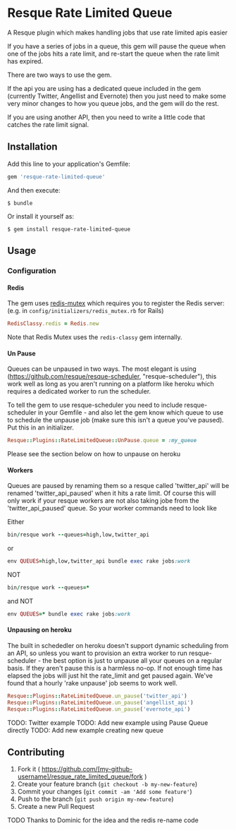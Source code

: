 # Resque Rate Limited Queue

A Resque plugin which makes handling jobs that use rate limited apis easier

If you have a series of jobs in a queue, this gem will pause the queue when one of the jobs hits a rate limit, and re-start the queue when the rate limit has expired.

There are two ways to use the gem.

If the api you are using has a dedicated queue included in the gem (currently Twitter, Angellist and Evernote) then you just need to make some very minor changes to how you queue jobs, and the gem will do the rest.

If you are using another API, then you need to write a little code that catches the rate limit signal.

## Installation

Add this line to your application's Gemfile:

```ruby
gem 'resque-rate-limited-queue'
```

And then execute:

    $ bundle

Or install it yourself as:

    $ gem install resque-rate-limited-queue

## Usage

### Configuration
#### Redis
The gem uses [redis-mutex](https://github.com/kenn/redis-mutex ) which requires you to register the Redis server: (e.g. in `config/initializers/redis_mutex.rb` for Rails)

```ruby
RedisClassy.redis = Redis.new
```
Note that Redis Mutex uses the `redis-classy` gem internally.

#### Un Pause
Queues can be unpaused in two ways. 
The most elegant is using (https://github.com/resque/resque-scheduler, "resque-scheduler"), this work well as long as you aren't running on a platform like heroku which requires a dedicated worker to run the scheduler.

To tell the gem to use resque-scheduler you need to include resque-scheduler in your Gemfile - and also let the gem know which queue to use to schedule the unpause job (make sure this isn't a queue you've paused). Put this in an initializer.

```ruby
Resque::Plugins::RateLimitedQueue::UnPause.queue = :my_queue
```

Please see the section below on how to unpause on heroku

#### Workers
Queues are paused by renaming them so a resque called 'twitter\_api' will be renamed 'twitter\_api\_paused' when it hits a rate limit. Of course this will only work if your resque workers are not also taking jobe from the 'twitter\_api\_paused' queue. So your worker commands need to look like

Either
```ruby
bin/resque work --queues=high,low,twitter_api
```
or
```ruby
env QUEUES=high,low,twitter_api bundle exec rake jobs:work
```

NOT
```ruby
bin/resque work --queues=*
```
and NOT
```ruby
env QUEUES=* bundle exec rake jobs:work
```

#### Unpausing on heroku
The built in schededler on heroku doesn't support dynamic scheduling from an API, so unless you want to provision an extra worker to run resque-scheduler - the best option is just to unpause all your queues on a regular basis. If they aren't pause this is a harmless no-op. If not enough time has elapsed the jobs will just hit the rate_limit and get paused again. We've found that a hourly 'rake unpause' job seems to work well.

```ruby
Resque::Plugins::RateLimitedQueue.un_pause('twitter_api')
Resque::Plugins::RateLimitedQueue.un_pause('angellist_api')
Resque::Plugins::RateLimitedQueue.un_pause('evernote_api')
```

TODO: Twitter example
TODO: Add new example using Pause Queue directly
TODO: Add new example creating new queue

## Contributing

1. Fork it ( https://github.com/[my-github-username]/resque_rate_limited_queue/fork )
2. Create your feature branch (`git checkout -b my-new-feature`)
3. Commit your changes (`git commit -am 'Add some feature'`)
4. Push to the branch (`git push origin my-new-feature`)
5. Create a new Pull Request

TODO Thanks to Dominic for the idea and the redis re-name code
